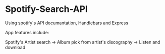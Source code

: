 # Spotify-Search-API

Using spotify's API documantation, Handlebars and Express

App features include: 

Spotify's Artist search -> Album pick from artist's discography -> Listen and download
